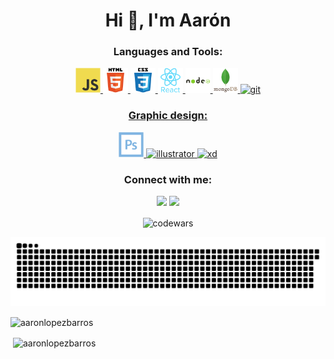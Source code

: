 <h1 align="center">Hi 👋, I'm Aarón</h1>


<h3 align="center">Languages and Tools:</h3>
<p align="center"><a href="https://developer.mozilla.org/en-US/docs/Web/JavaScript" target="_blank" rel="noreferrer"> <img src="https://raw.githubusercontent.com/devicons/devicon/master/icons/javascript/javascript-original.svg" alt="javascript" width="40" height="40"/> </a><a href="https://www.w3.org/html/" target="_blank" rel="noreferrer"> <img src="https://raw.githubusercontent.com/devicons/devicon/master/icons/html5/html5-original-wordmark.svg" alt="html5" width="40" height="40"/> </a> <a href="https://www.w3schools.com/css/" target="_blank" rel="noreferrer"> <img src="https://raw.githubusercontent.com/devicons/devicon/master/icons/css3/css3-original-wordmark.svg" alt="css3" width="40" height="40"/> </a><a href="https://reactjs.org/" target="_blank" rel="noreferrer"> <img src="https://raw.githubusercontent.com/devicons/devicon/master/icons/react/react-original-wordmark.svg" alt="react" width="40" height="40"/> </a> <a href="https://nodejs.org" target="_blank" rel="noreferrer"> <img src="https://raw.githubusercontent.com/devicons/devicon/master/icons/nodejs/nodejs-original-wordmark.svg" alt="nodejs" width="40" height="40"/> </a><a href="https://www.mongodb.com/" target="_blank" rel="noreferrer"> <img src="https://raw.githubusercontent.com/devicons/devicon/master/icons/mongodb/mongodb-original-wordmark.svg" alt="mongodb" width="40" height="40"/> </a>  <a href="https://git-scm.com/" target="_blank" rel="noreferrer"> <img src="https://www.vectorlogo.zone/logos/git-scm/git-scm-icon.svg" alt="git" width="40" height="40"/> </p>

<h3 align="center">Graphic design:</h3><p align="center"><a href="https://www.photoshop.com/en" target="_blank" rel="noreferrer"> <img src="https://raw.githubusercontent.com/devicons/devicon/master/icons/photoshop/photoshop-line.svg" alt="photoshop" width="40" height="40"/> </a> <a href="https://www.adobe.com/in/products/illustrator.html" target="_blank" rel="noreferrer"> <img src="https://www.vectorlogo.zone/logos/adobe_illustrator/adobe_illustrator-icon.svg" alt="illustrator" width="40" height="40"/> </a>  <a href="https://www.adobe.com/products/xd.html" target="_blank" rel="noreferrer"> <img src="https://cdn.worldvectorlogo.com/logos/adobe-xd.svg" alt="xd" width="40" height="40"/> </a>  
</p>

<h3 align="center">Connect with me:</h3>
<p align="center">
<a align="center" href = "mailto:n_aaron5@hotmail.com"><img src="https://img.shields.io/badge/-Gmail-%23333?style=for-the-badge&logo=gmail&logoColor=white"   target="_blank"></a>
<a align="center" href="https://linkedin.com/in/aaron lopez barros" target="blank"><img src="https://img.shields.io/badge/-LinkedIn-%230077B5?style=for-the-badge&logo=linkedin&logoColor=white" target="_blank"></a></p> 

<p align="center" ><img align="center" src="https://www.codewars.com/users/AaronLopezBarros/badges/large" alt="codewars" /></p>

![Snake animation](https://github.com/AaronLopezBarros/AaronLopezBarros/blob/output/github-contribution-grid-snake.svg)

<p><img align="center" src="https://github-readme-stats.vercel.app/api/top-langs?username=aaronlopezbarros&show_icons=true&locale=en&layout=compact&theme=dracula" alt="aaronlopezbarros" /></p>

<p>&nbsp;<img align="center" src="https://github-readme-stats.vercel.app/api?username=aaronlopezbarros&show_icons=true&locale=en&theme=dracula" alt="aaronlopezbarros" /></p>





